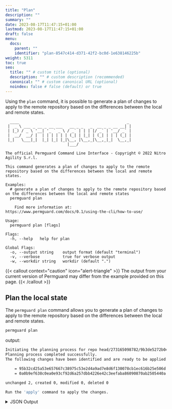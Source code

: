 ```yaml
---
title: "Plan"
description: ""
summary: ""
date: 2023-08-17T11:47:15+01:00
lastmod: 2023-08-17T11:47:15+01:00
draft: false
menu:
  docs:
    parent: ""
    identifier: "plan-8547c414-d371-42f2-bc0d-1e638146225b"
weight: 5311
toc: true
seo:
  title: "" # custom title (optional)
  description: "" # custom description (recommended)
  canonical: "" # custom canonical URL (optional)
  noindex: false # false (default) or true
---
```

Using the `plan` command, it is possible to  generate a plan of changes to apply to the remote repository based on the differences between the local and remote states.

```text
  ____                                               _
 |  _ \ ___ _ __ _ __ ___   __ _ _   _  __ _ _ __ __| |
 | |_) / _ \ '__| '_ ` _ \ / _` | | | |/ _` | '__/ _` |
 |  __/  __/ |  | | | | | | (_| | |_| | (_| | | | (_| |
 |_|   \___|_|  |_| |_| |_|\__, |\__,_|\__,_|_|  \__,_|
                           |___/

The official Permguard Command Line Interface - Copyright © 2022 Nitro Agility S.r.l.

This command generates a plan of changes to apply to the remote repository based on the differences between the local and remote states.

Examples:
  # generate a plan of changes to apply to the remote repository based on the differences between the local and remote states
  permguard plan

	Find more information at: https://www.permguard.com/docs/0.1/using-the-cli/how-to-use/

Usage:
  permguard plan [flags]

Flags:
  -h, --help   help for plan

Global Flags:
  -o, --output string    output format (default "terminal")
  -v, --verbose          true for verbose output
  -w, --workdir string   workdir (default ".")
```

{{< callout context="caution" icon="alert-triangle" >}}
The output from your current version of Permguard may differ from the example provided on this page.
{{< /callout >}}

## Plan the local state

The `permguard plan` command allows you to generate a plan of changes to apply to the remote repository based on the differences between the local and remote states.

```bash
permguard plan
```

output:

```bash
Initiating the planning process for repo head/273165098782/9b3de5272b0447f2a8d1024937bdef11.
Planning process completed successfully.
The following changes have been identified and are ready to be applied:

	= 95b32cd25a53e657667c38975c53e2d4a9ad7e8d6f130078cb1ec616b25e506d pharmacy-branch-management
	= 0a0b9ef638c0ea0e93cf92d6a257dbb4226e42c3eefaba86090870ab2505440a schema

unchanged 2, created 0, modified 0, deleted 0

Run the 'apply' command to apply the changes.
```

<details>
  <summary>
    JSON Output
  </summary>

```bash
permguard plan --output json
```

output:

```bash
{
  "plan": {
    "create": [],
    "delete": [],
    "modify": [],
    "unchanged": [
      {
        "oname": "pharmacy-branch-management",
        "otype": "blob",
        "oid": "95b32cd25a53e657667c38975c53e2d4a9ad7e8d6f130078cb1ec616b25e506d",
        "codeid": "pharmacy-branch-management",
        "codetype": "acpolicy",
        "state": "unchanged"
      },
      {
        "oname": "schema",
        "otype": "blob",
        "oid": "0a0b9ef638c0ea0e93cf92d6a257dbb4226e42c3eefaba86090870ab2505440a",
        "codeid": "schema",
        "codetype": "schema",
        "state": "unchanged"
      }
    ]
  }
}
```

</details>

